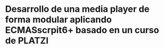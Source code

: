 # Desarrollo de una media player de forma modular aplicando ECMASscrpit6+ basado en un curso de PLATZI
